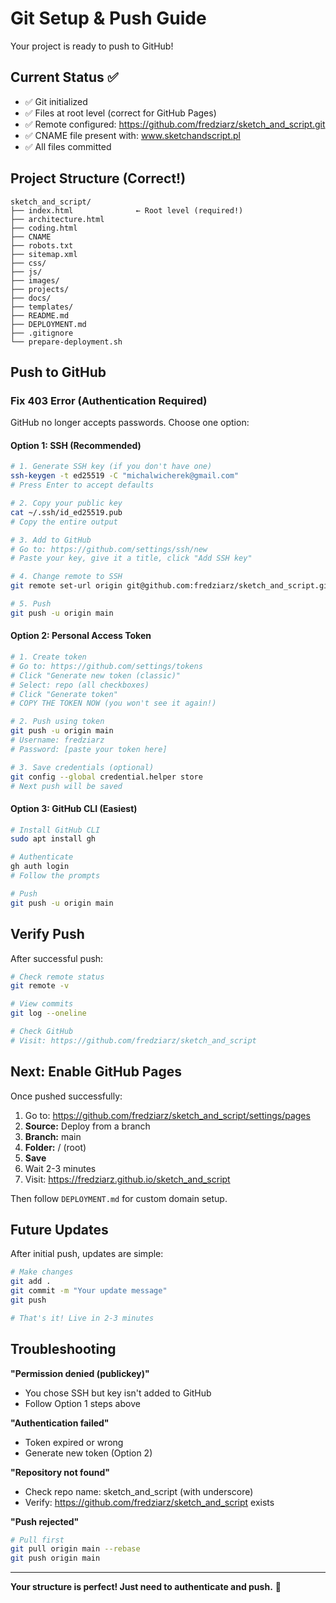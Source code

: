 # Git Setup & Push Guide

Your project is ready to push to GitHub!

## Current Status ✅

- ✅ Git initialized
- ✅ Files at root level (correct for GitHub Pages)
- ✅ Remote configured: https://github.com/fredziarz/sketch_and_script.git
- ✅ CNAME file present with: www.sketchandscript.pl
- ✅ All files committed

## Project Structure (Correct!)

```
sketch_and_script/
├── index.html              ← Root level (required!)
├── architecture.html
├── coding.html
├── CNAME
├── robots.txt
├── sitemap.xml
├── css/
├── js/
├── images/
├── projects/
├── docs/
├── templates/
├── README.md
├── DEPLOYMENT.md
├── .gitignore
└── prepare-deployment.sh
```

## Push to GitHub

### Fix 403 Error (Authentication Required)

GitHub no longer accepts passwords. Choose one option:

#### Option 1: SSH (Recommended)

```bash
# 1. Generate SSH key (if you don't have one)
ssh-keygen -t ed25519 -C "michalwicherek@gmail.com"
# Press Enter to accept defaults

# 2. Copy your public key
cat ~/.ssh/id_ed25519.pub
# Copy the entire output

# 3. Add to GitHub
# Go to: https://github.com/settings/ssh/new
# Paste your key, give it a title, click "Add SSH key"

# 4. Change remote to SSH
git remote set-url origin git@github.com:fredziarz/sketch_and_script.git

# 5. Push
git push -u origin main
```

#### Option 2: Personal Access Token

```bash
# 1. Create token
# Go to: https://github.com/settings/tokens
# Click "Generate new token (classic)"
# Select: repo (all checkboxes)
# Click "Generate token"
# COPY THE TOKEN NOW (you won't see it again!)

# 2. Push using token
git push -u origin main
# Username: fredziarz
# Password: [paste your token here]

# 3. Save credentials (optional)
git config --global credential.helper store
# Next push will be saved
```

#### Option 3: GitHub CLI (Easiest)

```bash
# Install GitHub CLI
sudo apt install gh

# Authenticate
gh auth login
# Follow the prompts

# Push
git push -u origin main
```

## Verify Push

After successful push:

```bash
# Check remote status
git remote -v

# View commits
git log --oneline

# Check GitHub
# Visit: https://github.com/fredziarz/sketch_and_script
```

## Next: Enable GitHub Pages

Once pushed successfully:

1. Go to: https://github.com/fredziarz/sketch_and_script/settings/pages
2. **Source:** Deploy from a branch
3. **Branch:** main
4. **Folder:** / (root)
5. **Save**
6. Wait 2-3 minutes
7. Visit: https://fredziarz.github.io/sketch_and_script

Then follow `DEPLOYMENT.md` for custom domain setup.

## Future Updates

After initial push, updates are simple:

```bash
# Make changes
git add .
git commit -m "Your update message"
git push

# That's it! Live in 2-3 minutes
```

## Troubleshooting

**"Permission denied (publickey)"**
- You chose SSH but key isn't added to GitHub
- Follow Option 1 steps above

**"Authentication failed"**
- Token expired or wrong
- Generate new token (Option 2)

**"Repository not found"**
- Check repo name: sketch_and_script (with underscore)
- Verify: https://github.com/fredziarz/sketch_and_script exists

**"Push rejected"**
```bash
# Pull first
git pull origin main --rebase
git push origin main
```

---

**Your structure is perfect! Just need to authenticate and push.** 🚀


